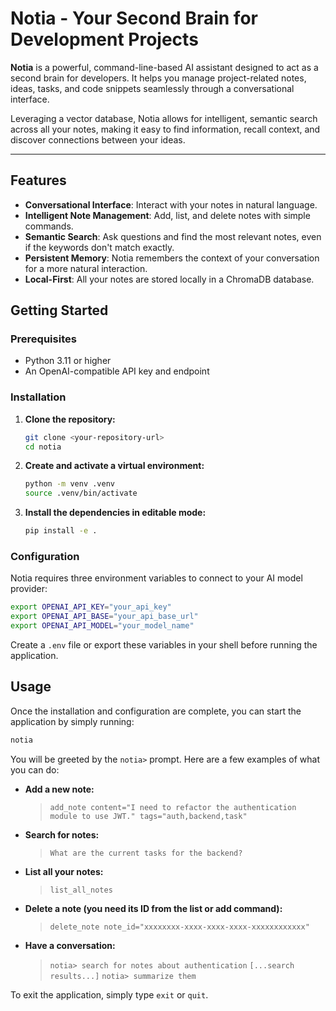 # Notia - Your Second Brain for Development Projects

**Notia** is a powerful, command-line-based AI assistant designed to act as a second brain for developers. It helps you manage project-related notes, ideas, tasks, and code snippets seamlessly through a conversational interface.

Leveraging a vector database, Notia allows for intelligent, semantic search across all your notes, making it easy to find information, recall context, and discover connections between your ideas.

---

## Features

- **Conversational Interface**: Interact with your notes in natural language.
- **Intelligent Note Management**: Add, list, and delete notes with simple commands.
- **Semantic Search**: Ask questions and find the most relevant notes, even if the keywords don't match exactly.
- **Persistent Memory**: Notia remembers the context of your conversation for a more natural interaction.
- **Local-First**: All your notes are stored locally in a ChromaDB database.

## Getting Started

### Prerequisites

- Python 3.11 or higher
- An OpenAI-compatible API key and endpoint

### Installation

1.  **Clone the repository:**
    ```bash
    git clone <your-repository-url>
    cd notia
    ```

2.  **Create and activate a virtual environment:**
    ```bash
    python -m venv .venv
    source .venv/bin/activate
    ```

3.  **Install the dependencies in editable mode:**
    ```bash
    pip install -e .
    ```

### Configuration

Notia requires three environment variables to connect to your AI model provider:

```bash
export OPENAI_API_KEY="your_api_key"
export OPENAI_API_BASE="your_api_base_url"
export OPENAI_API_MODEL="your_model_name"
```

Create a `.env` file or export these variables in your shell before running the application.

## Usage

Once the installation and configuration are complete, you can start the application by simply running:

```bash
notia
```

You will be greeted by the `notia>` prompt. Here are a few examples of what you can do:

- **Add a new note:**
  > `add_note content="I need to refactor the authentication module to use JWT." tags="auth,backend,task"`

- **Search for notes:**
  > `What are the current tasks for the backend?`

- **List all your notes:**
  > `list_all_notes`

- **Delete a note (you need its ID from the list or add command):**
  > `delete_note note_id="xxxxxxxx-xxxx-xxxx-xxxx-xxxxxxxxxxxx"`

- **Have a conversation:**
  > `notia> search for notes about authentication`
  > `[...search results...]`
  > `notia> summarize them`

To exit the application, simply type `exit` or `quit`.
